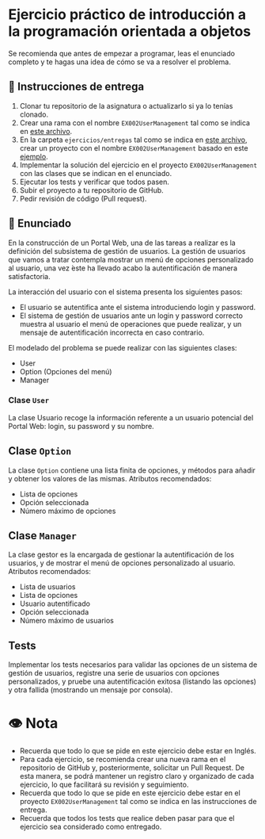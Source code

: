 # Ejercicio práctico de introducción a la programación orientada a objetos

Se recomienda que antes de empezar a programar, leas el enunciado completo y te hagas una idea de cómo se va a resolver el problema.

## 📝 Instrucciones de entrega

1. Clonar tu repositorio de la asignatura o actualizarlo si ya lo tenías clonado.
2. Crear una rama con el nombre `EX002UserManagement` tal como se indica en [este archivo](./entregas/readme.md).
2. En la carpeta `ejercicios/entregas` tal como se indica en [este archivo](./entregas/readme.md), crear un proyecto con el nombre `EX002UserManagement` basado en este [ejemplo](../temario/EX001PooStudent).
3. Implementar la solución del ejercicio en el proyecto `EX002UserManagement` con las clases que se indican en el enunciado.
3. Ejecutar los tests y verificar que todos pasen.
10. Subir el proyecto a tu repositorio de GitHub.
11. Pedir revisión de código (Pull request).

## 🧠 Enunciado
En la construcción de un Portal Web, una de las tareas a realizar es la definición del subsistema de gestión de usuarios. La gestión de usuarios que vamos a tratar contempla mostrar un menú de opciones personalizado al usuario, una vez  ́este ha llevado acabo la autentificación de manera satisfactoria.

La interacción del usuario con el sistema presenta los siguientes pasos:

* El usuario se autentifica ante el sistema introduciendo login y password.
* El sistema de gestión de usuarios ante un login y password correcto muestra al usuario
el menú de operaciones que puede realizar, y un mensaje de autentificación incorrecta en
caso contrario.

El modelado del problema se puede realizar con las siguientes clases:
* User
* Option (Opciones del menú)
* Manager

### Clase `User`
La clase Usuario recoge la información referente a un usuario potencial del Portal Web:
login, su password y su nombre.

## Clase `Option`
La clase `Option` contiene una lista finita de opciones, y métodos para añadir y obtener los
valores de las mismas.
Atributos recomendados:
* Lista de opciones
* Opción seleccionada
* Número máximo de opciones

## Clase `Manager`
La clase gestor es la encargada de gestionar la autentificación de los usuarios, y de mostrar el menú de opciones personalizado al usuario.
Atributos recomendados:
* Lista de usuarios
* Lista de opciones
* Usuario autentificado
* Opción seleccionada
* Número máximo de usuarios

## Tests
Implementar los tests necesarios para validar las opciones de un sistema de gestión
de usuarios, registre una serie de usuarios con opciones personalizados, y pruebe una
autentificación exitosa (listando las opciones) y otra fallida (mostrando un
mensaje por consola).

# 👁️ Nota
- Recuerda que todo lo que se pide en este ejercicio debe estar en Inglés.
- Para cada ejercicio, se recomienda crear una nueva rama en el repositorio de GitHub y, posteriormente, 
solicitar un Pull Request. De esta manera, se podrá mantener un registro claro y organizado de cada ejercicio, lo que facilitará su revisión y seguimiento.
- Recuerda que todo lo que se pide en este ejercicio debe estar en el proyecto `EX002UserManagement` tal como se indica en las instrucciones de entrega.
- Recuerda que todos los tests que realice deben pasar para que el ejercicio sea considerado como entregado.
